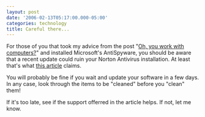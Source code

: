 ```yaml
---
layout: post
date: '2006-02-13T05:17:00.000-05:00'
categories: technology
title: Careful there...
---
```


For those of you that took my advice from the post "[Oh, you work with computers?](http://wassupy.com/?p=441)" and installed Microsoft's AntiSpyware, you should be aware that a recent update could ruin your Norton Antivirus installation. At least that's what [this article](http://blog.washingtonpost.com/securityfix/2006/02/microsoft_antispyware_deleting_1.html) claims.

You will probably be fine if you wait and update your software in a few days. In any case, look through the items to be "cleaned" before you "clean" them!

If it's too late, see if the support offerred in the article helps. If not, let me know.